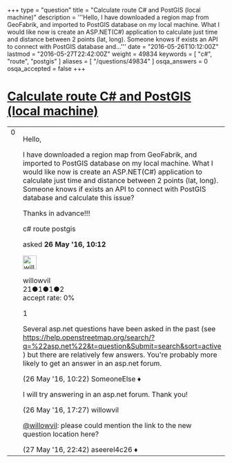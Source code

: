 +++
type = "question"
title = "Calculate route C# and PostGIS (local machine)"
description = '''Hello, I have downloaded a region map from GeoFabrik, and imported to PostGIS database on my local machine. What I would like now is create an ASP.NET(C#) application to calculate just time and distance between 2 points (lat, long). Someone knows if exists an API to connect with PostGIS database and...'''
date = "2016-05-26T10:12:00Z"
lastmod = "2016-05-27T22:42:00Z"
weight = 49834
keywords = [ "c#", "route", "postgis" ]
aliases = [ "/questions/49834" ]
osqa_answers = 0
osqa_accepted = false
+++

<div class="headNormal">

# [Calculate route C# and PostGIS (local machine)](/questions/49834/calculate-route-c-and-postgis-local-machine)

</div>

<div id="main-body">

<div id="askform">

<table id="question-table" style="width:100%;">
<colgroup>
<col style="width: 50%" />
<col style="width: 50%" />
</colgroup>
<tbody>
<tr>
<td style="width: 30px; vertical-align: top"><div class="vote-buttons">
<span id="post-49834-upvote" class="ajax-command post-vote up" rel="nofollow" title="I like this post (click again to cancel)"> </span>
<div id="post-49834-score" class="post-score" title="current number of votes">
0
</div>
<span id="post-49834-downvote" class="ajax-command post-vote down" rel="nofollow" title="I dont like this post (click again to cancel)"> </span> <span id="favorite-mark" class="ajax-command favorite-mark" rel="nofollow" title="mark/unmark this question as favorite (click again to cancel)"> </span>
<div id="favorite-count" class="favorite-count">
&#10;</div>
</div></td>
<td><div id="item-right">
<div class="question-body">
<p>Hello,</p>
<p>I have downloaded a region map from GeoFabrik, and imported to PostGIS database on my local machine. What I would like now is create an ASP.NET(C#) application to calculate just time and distance between 2 points (lat, long). Someone knows if exists an API to connect with PostGIS database and calculate this issue?</p>
<p>Thanks in advance!!!</p>
</div>
<div id="question-tags" class="tags-container tags">
<span class="post-tag tag-link-c#" rel="tag" title="see questions tagged &#39;c#&#39;">c#</span> <span class="post-tag tag-link-route" rel="tag" title="see questions tagged &#39;route&#39;">route</span> <span class="post-tag tag-link-postgis" rel="tag" title="see questions tagged &#39;postgis&#39;">postgis</span>
</div>
<div id="question-controls" class="post-controls">
&#10;</div>
<div class="post-update-info-container">
<div class="post-update-info post-update-info-user">
<p>asked <strong>26 May '16, 10:12</strong></p>
<img src="https://secure.gravatar.com/avatar/0ce8a4b0f6cc62142ecd0cc92a38fc61?s=32&amp;d=identicon&amp;r=g" class="gravatar" width="32" height="32" alt="willowvil&#39;s gravatar image" />
<p><span>willowvil</span><br />
<span class="score" title="21 reputation points">21</span><span title="1 badges"><span class="badge1">●</span><span class="badgecount">1</span></span><span title="1 badges"><span class="silver">●</span><span class="badgecount">1</span></span><span title="2 badges"><span class="bronze">●</span><span class="badgecount">2</span></span><br />
<span class="accept_rate" title="Rate of the user&#39;s accepted answers">accept rate:</span> <span title="willowvil has no accepted answers">0%</span></p>
</div>
</div>
<div id="comments-container-49834" class="comments-container">
<span id="49838"></span>
<div id="comment-49838" class="comment">
<div id="post-49838-score" class="comment-score">
1
</div>
<div class="comment-text">
<p>Several asp.net questions have been asked in the past (see <a href="https://help.openstreetmap.org/search/?q=%22asp.net%22&amp;t=question&amp;Submit=search&amp;sort=active">https://help.openstreetmap.org/search/?q=%22asp.net%22&amp;t=question&amp;Submit=search&amp;sort=active</a> ) but there are relatively few answers. You're probably more likely to get an answer in an asp.net forum.</p>
</div>
<div id="comment-49838-info" class="comment-info">
<span class="comment-age">(26 May '16, 10:22)</span> <span class="comment-user userinfo">SomeoneElse ♦</span>
</div>
</div>
<span id="49845"></span>
<div id="comment-49845" class="comment">
<div id="post-49845-score" class="comment-score">
&#10;</div>
<div class="comment-text">
<p>I will try answering in an asp.net forum. Thank you!</p>
</div>
<div id="comment-49845-info" class="comment-info">
<span class="comment-age">(26 May '16, 17:27)</span> <span class="comment-user userinfo">willowvil</span>
</div>
</div>
<span id="49877"></span>
<div id="comment-49877" class="comment">
<div id="post-49877-score" class="comment-score">
&#10;</div>
<div class="comment-text">
<p><a href="https://help.openstreetmap.org/users/12332/willowvil">@willowvil</a>: please could mention the link to the new question location here?</p>
</div>
<div id="comment-49877-info" class="comment-info">
<span class="comment-age">(27 May '16, 22:42)</span> <span class="comment-user userinfo">aseerel4c26 ♦</span>
</div>
</div>
</div>
<div id="comment-tools-49834" class="comment-tools">
&#10;</div>
<div class="clear">
&#10;</div>
<div id="comment-49834-form-container" class="comment-form-container">
&#10;</div>
<div class="clear">
&#10;</div>
</div></td>
</tr>
</tbody>
</table>

</div>

</div>

